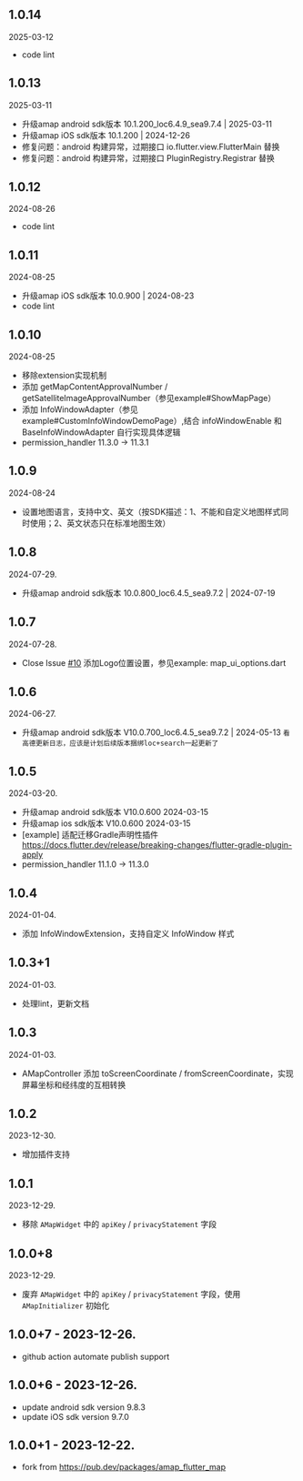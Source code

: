 ## 1.0.14
2025-03-12
* code lint

## 1.0.13
2025-03-11
* 升级amap android sdk版本 10.1.200_loc6.4.9_sea9.7.4 | 2025-03-11
* 升级amap iOS sdk版本 10.1.200 | 2024-12-26
* 修复问题：android 构建异常，过期接口 io.flutter.view.FlutterMain 替换
* 修复问题：android 构建异常，过期接口 PluginRegistry.Registrar 替换


## 1.0.12
2024-08-26
* code lint

## 1.0.11
2024-08-25
* 升级amap iOS sdk版本 10.0.900 | 2024-08-23
* code lint

## 1.0.10
2024-08-25
* 移除extension实现机制
* 添加 getMapContentApprovalNumber / getSatelliteImageApprovalNumber（参见example#ShowMapPage）
* 添加 InfoWindowAdapter（参见example#CustomInfoWindowDemoPage）,结合 infoWindowEnable 和 BaseInfoWindowAdapter 自行实现具体逻辑
* permission_handler 11.3.0 -> 11.3.1

## 1.0.9
2024-08-24
* 设置地图语言，支持中文、英文（按SDK描述：1、不能和自定义地图样式同时使用；2、英文状态只在标准地图生效）

## 1.0.8
2024-07-29.
* 升级amap android sdk版本 10.0.800_loc6.4.5_sea9.7.2 | 2024-07-19 

## 1.0.7
2024-07-28.
* Close Issue [#10](https://github.com/kuloud/amap_map/issues/10) 添加Logo位置设置，参见example: map_ui_options.dart

## 1.0.6
2024-06-27.
* 升级amap android sdk版本 V10.0.700_loc6.4.5_sea9.7.2 | 2024-05-13 `看高德更新日志，应该是计划后续版本捆绑loc+search一起更新了`

## 1.0.5
2024-03-20.
* 升级amap android sdk版本 V10.0.600 2024-03-15
* 升级amap ios sdk版本 V10.0.600 2024-03-15
* [example] 适配迁移Gradle声明性插件 https://docs.flutter.dev/release/breaking-changes/flutter-gradle-plugin-apply
* permission_handler 11.1.0 -> 11.3.0

## 1.0.4
2024-01-04.
* 添加 InfoWindowExtension，支持自定义 InfoWindow 样式

## 1.0.3+1
2024-01-03.
* 处理lint，更新文档

## 1.0.3
2024-01-03.
* AMapController 添加 toScreenCoordinate / fromScreenCoordinate，实现屏幕坐标和经纬度的互相转换

## 1.0.2
2023-12-30.
* 增加插件支持

## 1.0.1
2023-12-29.
* 移除 `AMapWidget` 中的 `apiKey` / `privacyStatement` 字段

## 1.0.0+8
2023-12-29.
* 废弃 `AMapWidget` 中的 `apiKey` / `privacyStatement` 字段，使用 `AMapInitializer` 初始化

## 1.0.0+7 - 2023-12-26.
* github action automate publish support

## 1.0.0+6 - 2023-12-26.
* update android sdk version 9.8.3
* update iOS sdk version 9.7.0 

## 1.0.0+1 - 2023-12-22.
* fork from https://pub.dev/packages/amap_flutter_map